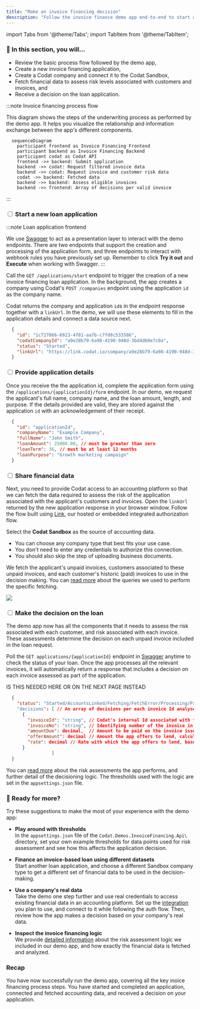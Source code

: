 ```yaml
---
title: "Make an invoice financing decision"
description: "Follow the invoice finance demo app end-to-end to start an application, analyze it, and make a decision on the request"
---
```

import Tabs from '@theme/Tabs';
import TabItem from '@theme/TabItem';

### 🚀 In this section, you will...
* Review the basic process flow followed by the demo app,
* Create a new invoice financing application,
* Create a Codat company and connect it to the Codat Sandbox,
* Fetch financial data to assess risk levels associated with customers and invoices, and
* Receive a decision on the loan application. 

:::note Invoice financing process flow

This diagram shows the steps of the underwriting process as performed by the demo app. It helps you visualize the relationship and information exchange between the app's different components.

``` mermaid
  sequenceDiagram
    participant frontend as Invoice Financing Frontend 
    participant backend as Invoice Financing Backend 
    participant codat as Codat API
    frontend ->> backend: Submit application
    backend ->> codat: Request filtered invoice data
    backend ->> codat: Request invoice and customer risk data
    codat ->> backend: Fetched data
    backend ->> backend: Assess eligible invoices 
    backend ->> frontend: Array of decisions per valid invoice
```  
:::  

### <input type="checkbox" unchecked /> Start a new loan application  

:::note Loan application frontend

We use [Swagger](http://localhost:5069/swagger/index.html) to act as a presentation layer to interact with the demo endpoints. There are two endpoints that support the creation and processing of the application form, and three endpoints to interact with webhook rules you have previously set up. Remember to click **Try it out** and **Execute** when working with Swagger.
:::

Call the `GET /applications/start` endpoint to trigger the creation of a new invoice financing loan application. In the background, the app creates a company using Codat's `POST /companies` endpoint using the application `id` as the company name.

Codat returns the company and application `id`s in the endpoint response together with a `linkUrl`. In the demo, we will use these elements to fill in the application details and connect a data source next.  

```json title="Example endpoint response"
  {
    "id": "1c727866-6923-4f81-aa7b-c7fd8c533586",
    "codatCompanyId": "a9e28b79-6a98-4190-948d-3bd4d60e7c0a",
    "status": "Started", 
    "linkUrl": "https://link.codat.io/company/a9e28b79-6a98-4190-948d-3bd4d60e7c0a"
  }
```

### <input type="checkbox" unchecked /> Provide application details  

Once you receive the the application id, complete the application form using the `/applications/{applicationId}/form` endpoint. In our demo, we request the applicant's full name, company name, and the loan amount, length, and purpose. If the details provided are valid, they are stored against the application `id` with an acknowledgement of their receipt. 

```json title="Example application form"
  {
    "id": "applicationId", 
    "companyName": "Example Company",
    "fullName": "John Smith",
    "loanAmount": 25000.00, // must be greater than zero 
    "loanTerm": 36, // must be at least 12 months
    "loanPurpose": "Growth marketing campaign"
  }
```

### <input type="checkbox" unchecked /> Share financial data  

Next, you need to provide Codat access to an accounting platform so that we can fetch the data required to assess the risk of the application associated with the applicant's customers and invoices. Open the `linkUrl` returned by the new application response in your browser window. Follow the flow built using [Link](/auth-flow/overview), our hosted or embedded integrated authorization flow. 

Select the **Codat Sandbox** as the source of accounting data.
* You can choose any company type that best fits your use case.
* You don't need to enter any credentials to authorize this connection. 
* You should also skip the step of uploading business documents. 

We fetch the applicant's unpaid invoices, customers associated to these unpaid invoices, and each customer's historic (paid) invoices to use in the decision making. You can [read more](/accounting-api/guides/invoice-finance/inv-fin-decision) about the queries we used to perform the specific fetching. 

![](/img/use-cases/underwriting/sandbox-credentials-modal.png)

### <input type="checkbox" unchecked /> Make the decision on the loan 

The demo app now has all the components that it needs to assess the risk associated with each customer, and risk associated with each invoice. These assessments determine the decision on each unpaid invoice included in the loan request. 

Poll the `GET applications/{applicationId}` endpoint in [Swagger](http://localhost:5069/swagger/index.html) anytime to check the status of your loan. Once the app processes all the relevant invoices, it will automatically return a response that includes a decision on each invoice assessed as part of the application.

IS THIS NEEDED HERE OR ON THE NEXT PAGE INSTEAD

```json title="Example decision response"
  {
    "status": "Started/AccountsLinked/Fetching/FetchError/Processing/ProcessingError/Complete" // Response displays one of these possible application statuses
    "decisions": [ // An array of decisions per each invoice Id analysed during the application
      {
        "invoiceId": "string", // Codat's internal Id associated with fetched invoices
        "invoiceNo": "string", // Identifying number of the invoice in the applicant's accounting system
        "amountDue": decimal,  // Amount to be paid on the invoice issued to customer
        "offerAmount": decimal // Amount the app offers to lend, calculated as 90% of amountDue
        "rate": decimal // Rate with which the app offers to lend, based on each invoice's risk
      }
                 ]
  }
```

You can [read more](/accounting-api/guides/invoice-finance/inv-fin-decision) about the risk assessments the app performs, and further detail of the decisioning logic. The thresholds used with the logic are set in the `appsettings.json` file. 

### 💪 Ready for more? 

Try these suggestions to make the most of your experience with the demo app:

- **Play around with thresholds**  
  In the `appsettings.json` file of the `Codat.Demos.InvoiceFinancing.Api\` directory, set your own example thresholds for data points used for risk assessment and see how this affects the application decision.

- **Finance an invoice-based loan using different datasets**  
  Start another loan application, and choose a different Sandbox company type to get a different set of financial data to be used in the decision-making. 

- **Use a company's real data**  
  Take the demo one step further and use real credentials to access existing financial data in an accounting platform. Set up the [integration](/integrations/accounting/overview) you plan to use, and connect to it while following the auth flow. Then, review how the app makes a decision based on your company's real data. 

- **Inspect the invoice financing logic**  
  We provide [detailed information](/accounting-api/guides/invoice-finance/inv-fin-decision) about the risk assessment logic we included in our demo app, and how exactly the financial data is fetched and analyzed. 
  

### Recap

You have now successfully run the demo app, covering all the key inoice financing process steps. You have started and completed an application, connected and fetched accounting data, and received a decision on your application. 